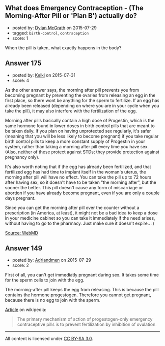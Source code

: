 ## What does Emergency Contraception - (The Morning-After Pill or 'Plan B') actually do?

- posted by: [Dylan McGrath](https://stackexchange.com/users/6194840/dylan-mcgrath) on 2015-07-29
- tagged: `birth-control`, `contraception`
- score: 1

When the pill is taken, what exactly happens in the body?


## Answer 175

- posted by: [Keiki](https://stackexchange.com/users/5620825/keiki) on 2015-07-31
- score: 4

<p>As the other answer says, the morning after pill prevents you from becoming pregnant by preventing the ovaries from releasing an egg in the first place, so there wont be anything for the sperm to fertilize. If an egg has already been released (depending on where you are in your cycle when you take the pill), it may also interfere with the fertilization of the egg.</p>

<p>Morning after pills basically contain a high dose of Progestin, which is the same hormone found in lower doses in birth control pills that are meant to be taken daily. If you plan on having unprotected sex regularly, it's safer (meaning that you will be less likely to become pregnant) if you take regular birth control pills to keep a more constant supply of Progestin in your system, rather than taking a morning after pill every time you have sex. 
(Also, neither of these protect against STDs; they provide protection against pregnancy only).</p>

<p>It's also worth noting that if the egg has already been fertilized, and that fertilized egg has had time to implant itself in the woman's uterus, the morning after pill will have no effect. You can take the pill up to 72 hours after having sex, so it doesn't have to be taken "the morning after", but the sooner the better. This pill doesn't cause any form of miscarriage or abortion if you have already become pregnant, even if you are only a couple days pregnant.</p>

<p>Since you can get the morning after pill over the counter without a prescription (in America, at least), it might not be a bad idea to keep a dose in your medicine cabinet so you can take it immediately if the need arises, without having to go to the pharmacy. Just make sure it doesn't expire.. :)</p>

<p><a href="http://www.webmd.com/women/guide/plan-b" rel="nofollow">Source: WebMD</a></p>



## Answer 149

- posted by: [Adriandmen](https://stackexchange.com/users/3564620/adriandmen) on 2015-07-29
- score: 2

<p>First of all, you can't get immediatly pregnant during sex. It takes some time for the sperm cells to join with the egg.</p>

<p>The morning-after pill keeps the egg from releasing. This is because the pill contains the hormone progestogen. Therefore you cannot get pregnant, because there is no egg to join with the sperm.</p>

<p><a href="https://en.m.wikipedia.org/wiki/Emergency_contraception#Mechanism_of_action" rel="nofollow">Article</a> on wikipedia:</p>

<blockquote>
  <p>The primary mechanism of action of progestogen-only emergency contraceptive pills is to prevent fertilization by inhibition of ovulation.</p>
</blockquote>




---

All content is licensed under [CC BY-SA 3.0](https://creativecommons.org/licenses/by-sa/3.0/).
